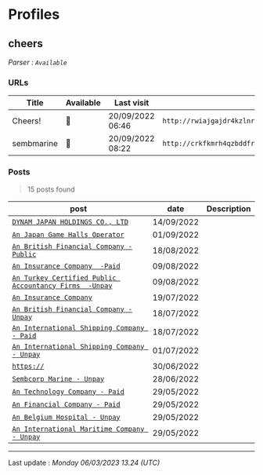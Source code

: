 # Profiles

## **cheers**


_Parser : `Available`_

### URLs
| Title | Available | Last visit | fqdn | Screenshot 
|---|---|---|---|---|
| Cheers! | 🔴 | 20/09/2022 06:46 | `http://rwiajgajdr4kzlnrj5zwebbukpcbrjhupjmk6gufxv6tg7myx34iocad.onion` | ❌ | 
| sembmarine | 🔴 | 20/09/2022 08:22 | `http://crkfkmrh4qzbddfrl2axnkvjp5tgwx73d7lq4oycsfxc7pfgbfhtfiid.onion` | ❌ | 

### Posts

> 15 posts found

| post | date | Description
|---|---|---|
| [`DYNAM JAPAN HOLDINGS CO., LTD`](https://google.com/search?q=DYNAM+JAPAN+HOLDINGS+CO.%2C+LTD) | 14/09/2022 |   |
| [`An Japan Game Halls Operator`](https://google.com/search?q=An+Japan+Game+Halls+Operator) | 01/09/2022 |   |
| [`An British Financial Company -Public`](https://google.com/search?q=An+British+Financial+Company+-Public) | 18/08/2022 |   |
| [`An Insurance Company  -Paid`](https://google.com/search?q=An+Insurance+Company++-Paid) | 09/08/2022 |   |
| [`An Turkey Certified Public Accountancy Firms  -Unpay`](https://google.com/search?q=An+Turkey+Certified+Public+Accountancy+Firms++-Unpay) | 09/08/2022 |   |
| [`An Insurance Company`](https://google.com/search?q=An+Insurance+Company) | 19/07/2022 |   |
| [`An British Financial Company -Unpay`](https://google.com/search?q=An+British+Financial+Company+-Unpay) | 18/07/2022 |   |
| [`An International Shipping Company - Paid`](https://google.com/search?q=An+International+Shipping+Company+-+Paid) | 18/07/2022 |   |
| [`An International Shipping Company - Unpay`](https://google.com/search?q=An+International+Shipping+Company+-+Unpay) | 01/07/2022 |   |
| [`https://`](https://google.com/search?q=https%3A%2F%2F) | 30/06/2022 |   |
| [`Sembcorp Marine - Unpay`](https://google.com/search?q=Sembcorp+Marine+-+Unpay) | 28/06/2022 |   |
| [`An Technology Company - Paid`](https://google.com/search?q=An+Technology+Company+-+Paid) | 29/05/2022 |   |
| [`An Financial Company - Paid`](https://google.com/search?q=An+Financial+Company+-+Paid) | 29/05/2022 |   |
| [`An Belgium Hospital - Unpay`](https://google.com/search?q=An+Belgium+Hospital+-+Unpay) | 29/05/2022 |   |
| [`An International Maritime Company - Unpay`](https://google.com/search?q=An+International+Maritime+Company+-+Unpay) | 29/05/2022 |   |

 --- 


Last update : _Monday 06/03/2023 13.24 (UTC)_
